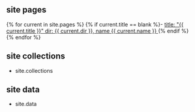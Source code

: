 ## site pages
{% for current in site.pages %}
{% if current.title == blank %}- <a href="{{ current.url }}">title: "{{ current.title }}" dir: {{ current.dir }}, name {{ current.name }} </a>{% endif %}
{% endfor %}

## site collections

- site.collections 

## site data

- site.data

